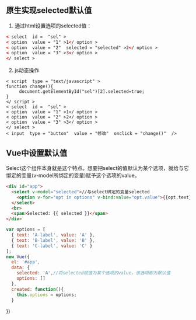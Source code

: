 ## 原生实现selected默认值
1. 通过html设置选项的selected值：
```html
< select  id =  "sel" >
< option  value = "1" >1</ option >
< option  value = "2"  selected = "selected" >2</ option >
< option  value = "3" >3</ option >
</ select >
```
2. js动态操作
```
< script  type = "text/javascript" >
function change(){
     document.getElementById("sel")[2].selected=true;
}
</ script >
< select  id =  "sel" >
< option  value = "1" >1</ option >
< option  value = "2" >2</ option >
< option  value = "3" >3</ option >
</ select >
< input  type = "button"  value = "修改"  onclick = "change()"  />
```
## Vue中设置默认值
Select这个组件本身就是这个特点。想要把select的值默认为某个选项，就给与它绑定的变量(v-model所绑定的变量)赋予这个选项的value。
```html
<div id="app">
  <select v-model="selected">//与select绑定的变量selected
    <option v-for="opt in options" v-bind:value="opt.value">{{opt.text}}</option>//将选项的value设置为options的value
  </select>
  <br>
  <span>Selected: {{ selected }}</span>
</div>
```
```javascript
var options = [
  { text: 'A-label', value: 'A' },
  { text: 'B-label', value: 'B' },
  { text: 'C-label', value: 'C' }
];
new Vue({
  el: '#app',
  data: {
    selected: 'A',//将selected赋值为某个选项的value，该选项即为默认值
    options: []
  },
  created: function(){
    this.options = options;
  }
  ```
})
